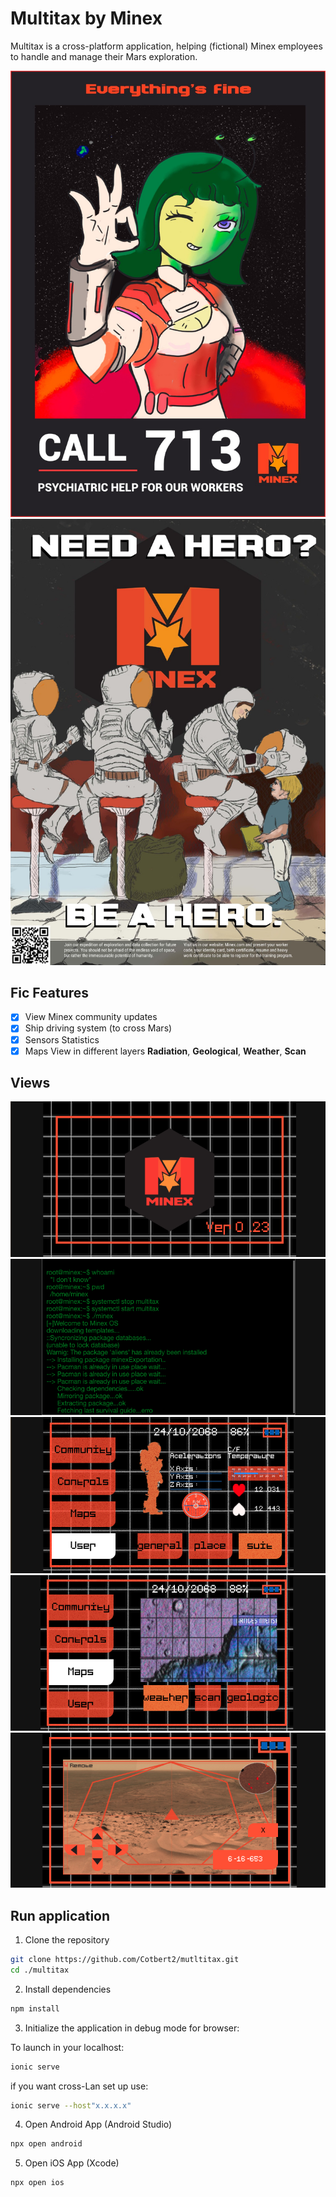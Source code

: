 # Multitax by Minex

Multitax is a cross-platform application, helping (fictional) Minex employees to handle and manage their Mars exploration.

![Minex](./presentation/minex.jpeg)
![Minex](./presentation/newlogo.jpeg)

## Fic Features

- [x] View Minex community updates
- [x] Ship driving system (to cross Mars)
- [x] Sensors Statistics
- [x] Maps View in different layers **Radiation**, **Geological**, **Weather**, **Scan**

## Views

![SplashScreen](./presentation/splash.png)
![BNooting](./presentation/booting.png)
![Shuit](./presentation/suit.png)
![Maps](./presentation/maps.png)
![Controls](./presentation/control.png)


## Run application

1. Clone the repository
```bash
git clone https://github.com/Cotbert2/mutltitax.git
cd ./multitax
```

2. Install dependencies
```bash
npm install
```

3. Initialize the application in debug mode for browser:

To launch in your localhost:
```bash
ionic serve
```

if you want cross-Lan set up use:

```bash
ionic serve --host"x.x.x.x"
```

4. Open Android App (Android Studio)
```bash
npx open android
```

5. Open iOS App (Xcode)
```bash
npx open ios
```